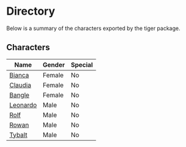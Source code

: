 # Directory
Below is a summary of the characters exported by the tiger package.
## Characters
|Name|Gender|Special|
|---|---|---|
|[Bianca](./character/tiger/bianca.go)|Female|No|
|[Claudia](./character/tiger/claudia.go)|Female|No|
|[Bangle](./character/tiger/bangle.go)|Female|No|
|[Leonardo](./character/tiger/leonardo.go)|Male|No|
|[Rolf](./character/tiger/rolf.go)|Male|No|
|[Rowan](./character/tiger/rowan.go)|Male|No|
|[Tybalt](./character/tiger/tybalt.go)|Male|No|

